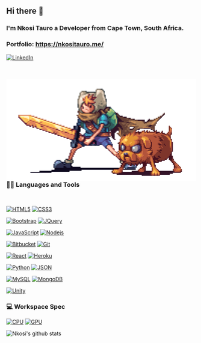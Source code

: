 ## Hi there 👋

### I'm Nkosi Tauro a Developer from Cape Town, South Africa.

### Portfolio: https://nkositauro.me/

[![LinkedIn](https://img.shields.io/badge/linkedin-%230077B5.svg?&style=for-the-badge&logo=linkedin&logoColor=white)](https://www.linkedin.com/in/nkosi-tauro/) 


<br />
<br />

  <img align="right" alt="GIF" src="Assets/adventuretime.gif" />
  
### 👨‍💻 Languages and Tools

<br />


[![HTML5](https://img.shields.io/badge/html5%20-%23E34F26.svg?&style=for-the-badge&logo=html5&logoColor=white)](https://github.com/nkosi-tauro) 
[![CSS3](https://img.shields.io/badge/css3%20-%231572B6.svg?&style=for-the-badge&logo=css3&logoColor=white)](https://github.com/nkosi-tauro)

[![Bootstrap](https://img.shields.io/badge/bootstrap%20-%23563D7C.svg?&style=for-the-badge&logo=bootstrap&logoColor=white)](https://github.com/nkosi-tauro)
[![JQuery](https://img.shields.io/badge/jquery%20-%230769AD.svg?&style=for-the-badge&logo=jquery&logoColor=white)](https://github.com/nkosi-tauro)

[![JavaScript](https://img.shields.io/badge/javascript%20-%23323330.svg?&style=for-the-badge&logo=javascript&logoColor=%23F7DF1E)](https://github.com/nkosi-tauro)
[![Nodejs](https://img.shields.io/badge/node.js%20-%2343853D.svg?&style=for-the-badge&logo=node.js&logoColor=white)](https://github.com/nkosi-tauro) 

[![Bitbucket](https://img.shields.io/badge/-Bitbucket%20-%230769AD.svg?&style=for-the-badge&logo=bitbucket&link=https://github.com/nkosi-tauro)](https://github.com/nkosi-tauro)
[![Git](https://img.shields.io/badge/-Git%20-%23100000.svg?&style=for-the-badge&logo=git&link=https://github.com/nkosi-tauro)](https://github.com/nkosi-tauro) 


[![React](https://img.shields.io/badge/react%20-%2320232a.svg?&style=for-the-badge&logo=react&logoColor=%2361DAFB)](https://github.com/nkosi-tauro)
[![Heroku](https://img.shields.io/badge/-Heroku%20-%2320232a.svg?&style=for-the-badge&logo=heroku&link=https://github.com/nkosi-tauro)](https://github.com/nkosi-tauro) 



[![Python](https://img.shields.io/badge/python%20-%2314354C.svg?&style=for-the-badge&logo=python&logoColor=white)](https://github.com/nkosi-tauro) 
[![JSON](https://img.shields.io/badge/-json%20-%230769AD.svg?&style=for-the-badge&logo=json&link=https://github.com/nkosi-tauro)](https://github.com/nkosi-tauro)

[![MySQL](https://img.shields.io/badge/mysql-%2300f.svg?&style=for-the-badge&logo=mysql&logoColor=white)](https://github.com/nkosi-tauro)
[![MongoDB](https://img.shields.io/badge/MongoDB-%234ea94b.svg?&style=for-the-badge&logo=mongodb&logoColor=white)](https://github.com/nkosi-tauro) 

[![Unity](https://img.shields.io/badge/unity%20-%23100000.svg?&style=for-the-badge&logo=unity&logoColor=white)](https://github.com/nkosi-tauro) 


### 💻 Workspace Spec
[![CPU](https://img.shields.io/badge/amd-Ryzen%205%201600AF-%23ED1C24.svg?&style=for-the-badge&logo=amd&logoColor=white)](https://github.com/nkosi-tauro) 
[![GPU](https://img.shields.io/badge/amd-Radeon%20RX%20580-%23ED1C24.svg?&style=for-the-badge&logo=amd&logoColor=white)](https://github.com/nkosi-tauro) 


![Nkosi's github stats](https://github-readme-stats.vercel.app/api?username=nkosi-tauro&show_icons=true&theme=graywhite)